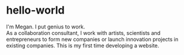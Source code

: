 # hello-world
I'm Megan. I put genius to work. 
<br> As a collaboration consultant, I work with artists, scientists and entrepreneurs to form new companies or launch innovation projects in existing companies. This is my first time developing a website.
